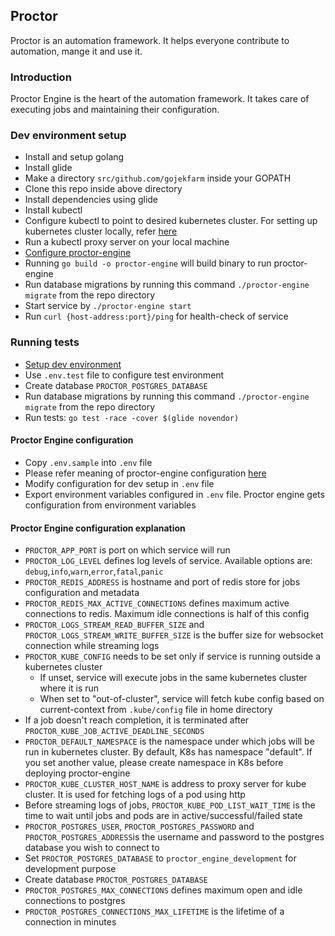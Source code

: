 ## Proctor

Proctor is an automation framework. It helps everyone contribute to automation, mange it and use it.

### Introduction

Proctor Engine is the heart of the automation framework.
It takes care of executing jobs and maintaining their configuration.

### Dev environment setup

* Install and setup golang
* Install glide
* Make a directory `src/github.com/gojekfarm` inside your GOPATH
* Clone this repo inside above directory
* Install dependencies using glide
* Install kubectl
* Configure kubectl to point to desired kubernetes cluster. For setting up kubernetes cluster locally, refer [here](https://kubernetes.io/docs/getting-started-guides/minikube/)
* Run a kubectl proxy server on your local machine
* [Configure proctor-engine](#proctor-engine-configuration)
* Running `go build -o proctor-engine` will build binary to run proctor-engine
* Run database migrations by running this command `./proctor-engine migrate` from the repo directory
* Start service by `./proctor-engine start`
* Run `curl {host-address:port}/ping` for health-check of service

### Running tests

* [Setup dev environment](#dev-environment-setup)
* Use `.env.test` file to configure test environment
* Create database `PROCTOR_POSTGRES_DATABASE`
* Run database migrations by running this command `./proctor-engine migrate` from the repo directory
* Run tests: `go test -race -cover $(glide novendor)`

#### Proctor Engine configuration

* Copy `.env.sample` into `.env` file
* Please refer meaning of proctor-engine configuration [here](#proctor-engine-configuration-explanation)
* Modify configuration for dev setup in `.env` file
* Export environment variables configured in `.env` file. Proctor engine gets configuration from environment variables

#### Proctor Engine configuration explanation

* `PROCTOR_APP_PORT` is port on which service will run
* `PROCTOR_LOG_LEVEL` defines log levels of service. Available options are: `debug`,`info`,`warn`,`error`,`fatal`,`panic`
* `PROCTOR_REDIS_ADDRESS` is hostname and port of redis store for jobs configuration and metadata
* `PROCTOR_REDIS_MAX_ACTIVE_CONNECTIONS` defines maximum active connections to redis. Maximum idle connections is half of this config
* `PROCTOR_LOGS_STREAM_READ_BUFFER_SIZE` and `PROCTOR_LOGS_STREAM_WRITE_BUFFER_SIZE` is the buffer size for websocket connection while streaming logs
* `PROCTOR_KUBE_CONFIG` needs to be set only if service is running outside a kubernetes cluster
  * If unset, service will execute jobs in the same kubernetes cluster where it is run
  * When set to "out-of-cluster", service will fetch kube config based on current-context from `.kube/config` file in home directory
* If a job doesn't reach completion, it is terminated after `PROCTOR_KUBE_JOB_ACTIVE_DEADLINE_SECONDS`
* `PROCTOR_DEFAULT_NAMESPACE` is the namespace under which jobs will be run in kubernetes cluster. By default, K8s has namespace "default". If you set another value, please create namespace in K8s before deploying proctor-engine
* `PROCTOR_KUBE_CLUSTER_HOST_NAME` is address to proxy server for kube cluster. It is used for fetching logs of a pod using http
* Before streaming logs of jobs, `PROCTOR_KUBE_POD_LIST_WAIT_TIME` is the time to wait until jobs and pods are in active/successful/failed state
* `PROCTOR_POSTGRES_USER`, `PROCTOR_POSTGRES_PASSWORD` and `PROCTOR_POSTGRES_ADDRESS`is the username and password to the postgres database you wish to connect to
* Set `PROCTOR_POSTGRES_DATABASE` to `proctor_engine_development` for development purpose
* Create database `PROCTOR_POSTGRES_DATABASE`
* `PROCTOR_POSTGRES_MAX_CONNECTIONS` defines maximum open and idle connections to postgres
* `PROCTOR_POSTGRES_CONNECTIONS_MAX_LIFETIME` is the lifetime of a connection in minutes
